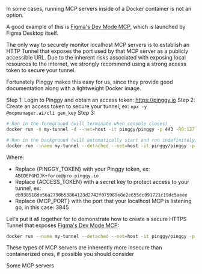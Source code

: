 In some cases, running MCP servers inside of a Docker container is not an option.

A good example of this is [Figma's Dev Mode MCP](https://help.figma.com/hc/en-us/articles/32132100833559-Guide-to-the-Dev-Mode-MCP-Server), which is launched by Figma Desktop itself.

The only way to securely monitor localhost MCP servers is to establish an HTTP Tunnel that exposes the port used by that MCP server as a publicly accessible URL. Due to the inherent risks associated with exposing local resources to the internet, we strongly recommend using a strong access token to secure your tunnel.

Fortunately Pinggy makes this easy for us, since they provide good documentation along with a lightweight Docker image.

Step 1: Login to Pinggy and obtain an access token: https://pinggy.io
Step 2: Create an access token to secure your tunnel, ex: `npx -y @mcpmanager.ai/cli gen_key`
Step 3: 


```bash
# Run in the foreground (will terminate when console closes)
docker run -n my-tunnel -d --net=host -it pinggy/pinggy -p 443 -R0:127.0.0.1:{MCP_PORT} -o StrictHostKeyChecking=no -o ServerAliveInterval=30 -t {PINGGY_TOKEN} k:{ACCESS_TOKEN} x:https x:xff a:Host:localhost:{MCP_PORT}

# Run in the background (will automatically start and run indefinitely)
docker run --name my-tunnel --detached --net=host -it pinggy/pinggy -p 443 -R0:127.0.0.1:{PORT} -o StrictHostKeyChecking=no -o ServerAliveInterval=30 -t {PINGGY_TOKEN} k:{ACCESS_TOKEN} x:https x:xff a:Host:localhost:3845
```

Where:

- Replace {PINGGY_TOKEN} with your Pinggy token, ex: `ABCDEFGHIJK+force@pro.pinggy.io`
- Replace {ACCESS_TOKEN} with a secret key to protect access to your tunnel, ex: `db938518de56a2790b53864123d2742f075989e8e2e655dc091721c19dc5aeee`
- Replace {MCP_PORT} with the port that your localhost MCP is listening go, in this case: 3845

Let's put it all together for to demonstrate how to create a secure HTTPS Tunnel that exposes [Figma's Dev Mode MCP](https://help.figma.com/hc/en-us/articles/32132100833559-Guide-to-the-Dev-Mode-MCP-Server):

```bash
docker run --name my-tunnel --detached --net=host -it pinggy/pinggy -p 443 -R0:127.0.0.1:{PORT} -o StrictHostKeyChecking=no -o ServerAliveInterval=30 -t {PINGGY_TOKEN} k:{ACCESS_TOKEN} x:https x:xff a:Host:localhost:3845
```

These types of MCP servers are inherently more insecure than containerized ones, if possible you should consider 

Some MCP servers 